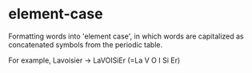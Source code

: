 # element-case

Formatting words into 'element case', in which words are capitalized
as concatenated symbols from the periodic table.

For example, Lavoisier -> LaVOISiEr (=La V O I Si Er)
